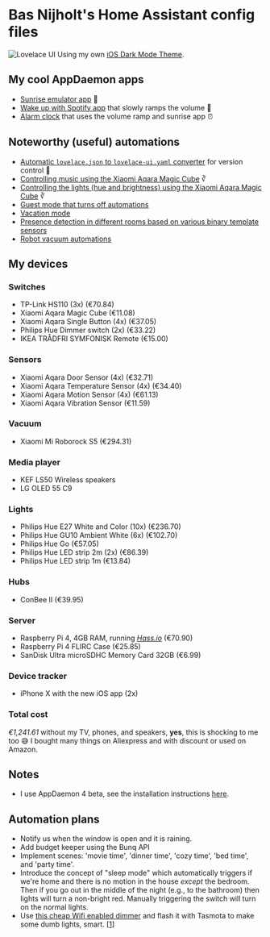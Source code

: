 
# Bas Nijholt's Home Assistant config files
![Lovelace UI](https://user-images.githubusercontent.com/6897215/70158623-d82ee680-16b7-11ea-9287-0d4f1ebe64e8.png)
Using my own [iOS Dark Mode Theme](https://github.com/basnijholt/lovelace-ios-dark-mode-theme).

## My cool AppDaemon apps
* [Sunrise emulator app](appdaemon/apps/wake_up_light.py) 🌅
* [Wake up with Spotify app](appdaemon/apps/wake_up_with_spotify.py) that slowly ramps the volume 📢
* [Alarm clock](appdaemon/apps/alarm_clock.py) that uses the volume ramp and sunrise app ⏰

## Noteworthy (useful) automations
* [Automatic `lovelace.json` to `lovelace-ui.yaml` converter](automations/lovelace.yaml) for version control 🤖
* [Controlling music using the Xiaomi Aqara Magic Cube](automations/music.yaml) ∛
* [Controlling the lights (hue and brightness) using the Xiaomi Aqara Magic Cube](automations/lights.yaml) ∛
* [Guest mode that turns off automations]((automations/guest_mode.yaml))
* [Vacation mode](automations/vacation_mode.yaml)
* [Presence detection in different rooms based on various binary template sensors](includes/binary_sensors.yaml)
* [Robot vacuum automations](automations/vacuum.yaml)

## My devices

### Switches
* TP-Link HS110 (3x) (€70.84)
* Xiaomi Aqara Magic Cube (€11.08)
* Xiaomi Aqara Single Button (4x) (€37.05)
* Philips Hue Dimmer switch (2x) (€33.22)
* IKEA TRÅDFRI SYMFONISK Remote (€15.00)

### Sensors
* Xiaomi Aqara Door Sensor (4x) (€32.71)
* Xiaomi Aqara Temperature Sensor (4x) (€34.40)
* Xiaomi Aqara Motion Sensor (4x) (€61.13)
* Xiaomi Aqara Vibration Sensor (€11.59)

### Vacuum
* Xiaomi Mi Roborock S5 (€294.31)

### Media player
* KEF LS50 Wireless speakers
* LG OLED 55 C9

### Lights
* Philips Hue E27 White and Color (10x) (€236.70)
* Philips Hue GU10 Ambient White (6x) (€102.70)
* Philips Hue Go (€57.05)
* Philips Hue LED strip 2m (2x) (€86.39)
* Philips Hue LED strip 1m (€13.84)

### Hubs
* ConBee II (€39.95)

### Server
* Raspberry Pi 4, 4GB RAM, running [*Hass.io*](https://www.home-assistant.io/hassio/) (€70.90)
* Raspberry Pi 4 FLIRC Case (€25.85)
* SanDisk Ultra microSDHC Memory Card 32GB (€6.99)

### Device tracker
* iPhone X with the new iOS app (2x)

### Total cost
*€1,241.61* without my TV, phones, and speakers, **yes**, this is shocking to me too 😅
I bought many things on Aliexpress and with discount or used on Amazon.

## Notes
* I use AppDaemon 4 beta, see the installation instructions [here](appdaemon/hassio_appdaemon4_beta_installation_instructions.md).

## Automation plans
* Notify us when the window is open and it is raining.
* Add budget keeper using the Bunq API
* Implement scenes: 'movie time', 'dinner time', 'cozy time', 'bed time', and 'party time'.
* Introduce the concept of "sleep mode" which automatically triggers if we're home and there is no motion in the house *except* the bedroom. Then if you go out in the middle of the night (e.g., to the bathroom) then lights will turn a non-bright red. Manually triggering the switch will turn on the normal lights.
* Use [this cheap Wifi enabled dimmer](https://nl.aliexpress.com/item/33010332202.html) and flash it with Tasmota to make some dumb lights, smart. [[1](https://gathering.tweakers.net/forum/list_message/60373132#60373132)]
